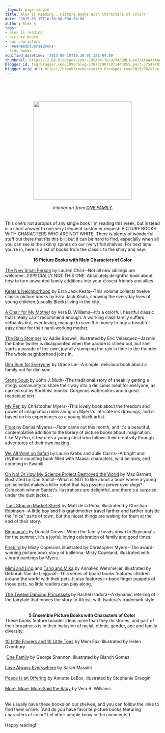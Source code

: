 ```yaml
---
_layout: page-single
title: Alex Is Reading...Picture Books With Characters of Color!
date: '2015-06-15T10:30:00.000-04:00'
author: Alex S
tags:
- alex is reading
- picture books
- poc characters
- "#WeNeedDiverseBooks"
- kids books
modified_datetime: '2015-06-15T10:30:01.121-04:00'
thumbnail: https://2.bp.blogspot.com/-10SXb4-7eJU/VX3OdLfLmeI/AAAAAAAAAIk/wGNzwlt3fN0/s72-c/one%2Bfamily.jpg
blogger_id: tag:blogger.com,1999:blog-5767374071871443859.post-3754970392942886085
blogger_orig_url: https://brooklinebooksmith.blogspot.com/2015/06/alex-is-readingpicture-books-with.html
---
```


<div style="text-align: left;"><div style="text-align: center;"><br /></div><div style="text-align: center;"><br /></div><div style="text-align: center;"><br /></div><div style="text-align: center;"><br /></div><div class="separator" style="clear: both; text-align: center;"><a href="https://2.bp.blogspot.com/-10SXb4-7eJU/VX3OdLfLmeI/AAAAAAAAAIk/wGNzwlt3fN0/s1600/one%2Bfamily.jpg" imageanchor="1" style="margin-left: 1em; margin-right: 1em;"><img border="0" height="320" src="https://2.bp.blogspot.com/-10SXb4-7eJU/VX3OdLfLmeI/AAAAAAAAAIk/wGNzwlt3fN0/s320/one%2Bfamily.jpg" width="320" /></a></div><div style="text-align: center;"><br /></div><div style="text-align: center;">&nbsp;<i>Interior art from <a href="https://us.macmillan.com/onefamily/georgeshannon">ONE FAMILY</a></i>.</div><div style="text-align: center;"><br /></div><div style="text-align: center;"><br /></div>This one's not apropos of any single book I'm reading this week, but instead is a short answer to one very frequent customer request: PICTURE BOOKS WITH CHARACTERS WHO ARE NOT WHITE. There is plenty of wonderful stuff out there that fits this bill, but it can be hard to find, especially when all you can see is the skinny spines on our (very) full shelves. For next time you're in, here is a list of books from the classic to the shiny and new.<br /><br /></div><div style="text-align: center;"><b>16 Picture Books with Main Characters of Color</b></div><div style="text-align: center;"><b>&nbsp;</b> </div><a href="https://www.brooklinebooksmith-shop.com/book/9780763678104">The New Small Person</a> by Lauren Child--Not all new siblings are welcome...ESPECIALLY NOT THIS ONE. Absolutely delightful book about how to turn unwanted family additions into your closest friends and allies. <br /><br /><a href="https://www.brooklinebooksmith-shop.com/book/9780670035861">Keats's Neighborhood</a> by Ezra Jack Keats--This volume collects twelve classic picture books by Ezra Jack Keats, showing the everyday lives of young children (usually Black) living in the city.<br /><br /><a href="https://www.brooklinebooksmith-shop.com/book/9780688040741">A Chair for My Mother</a> by Vera B. Williams--It's a colorful, heartful classic that I really can't recommend enough. A working class family suffers setbacks but, ever loving, manage to save the money to buy a beautiful easy chair for their hard-working mother.<br /><br /><a href="https://www.brooklinebooksmith-shop.com/book/9780761453932">The Rain Stomper</a> by Addie Boswell, illustrated by Eric Velasquez--Jazmin the baton twirler is disappointed when the parade is rained out, but she starts a parade of her own, joyfully stomping the rain in time to the thunder. The whole neighborhood joins in. <br /><br /><a href="https://www.brooklinebooksmith-shop.com/book/9780440417705">Dim Sum for Everyone</a> by Grace Lin--A simple, delicious book about a family out for dim sum.<br /><br /><a href="https://www.brooklinebooksmith-shop.com/book/9780439339094">Stone Soup</a> by John J. Muth--The traditional story of sneakily getting a stingy community to share their way into a delicious meal for everyone, as carried out by Buddhist monks. Gorgeous watercolors and a great readaloud text.<br /><br /><a href="https://www.brooklinebooksmith-shop.com/book/9781423103714">My Pen</a> by Christopher Myers--This lovely book about the freedom and power of imagination rides along on Myers's intricate ink drawings, and is based on his experiences as a young black artist.<br /><br /><a href="https://www.brooklinebooksmith-shop.com/book/9781481415248">Float </a>by Daniel Miyares--<i>Float</i> came out this month, and it's a beautiful, contemplative addition to the library of picture books about imagination. Like <i>My Pen</i>, it features a young child who follows their creativity through adventures of their own making.&nbsp; <br /><br /><a href="https://www.brooklinebooksmith-shop.com/book/9781841481197">We All Went on Safari</a> by Laurie Krebs and Julie Cairns--A bright and rhythmic counting book filled with Maasai characters, wild animals, and counting in Swahili. <br /><br /><a href="https://www.brooklinebooksmith-shop.com/book/9781423123125">Oh No! Or How My Science Project Destroyed the World</a> by Mac Barnett, illustrated by Dan Santat--What is NOT to like about a book where a young girl scientist makes a killer robot that has psychic power over dogs? Caldecott winner Santat's illustrations are delightful, and there's a surprise under the dust jacket...<br /><br />&nbsp;<a href="https://www.brooklinebooksmith-shop.com/book/9780399257742">Last Stop on Market Street</a> by Matt de la Peña, illustrated by Christian Robinson--A little boy and his grandmother travel farther and farther outside the "nice" parts of town, but the nicest things are waiting for them at the end of their story.<br /><br /><a href="https://www.brooklinebooksmith-shop.com/book/9780688158422">Bigmama's</a> by Donald Crews--When the family heads down to Bigmama's for the summer, it's a joyful, loving celebration of family and good times.<br /><br /><a href="https://www.brooklinebooksmith-shop.com/book/9780399166150">Firebird</a> by Misty Copeland, illustrated by Christopher Myers--The award-winning picture book story of ballerina&nbsp; Misty Copeland, illustrated with vibrant pantings by Myers.<br /><br /><a href="https://www.brooklinebooksmith-shop.com/book/9780764167652">Mimi and Ling</a> and <a href="https://www.brooklinebooksmith-shop.com/book/9780764167645">Tariq and Mika</a> by Annalien Wehrmeijer, illustrated by Deborah Van de Liejgraaf--This series of board books features children around the world with their pets. It also features in-book finger puppets of those pets, so little readers can play along.<br /><br /><a href="https://www.brooklinebooksmith-shop.com/book/9780142414507">The Twelve Dancing Princesses</a> by Rachel Isadora--A dynamic retelling of the fairytale that moves the story to Africa, with Isadora's trademark style. <br /><br /><br /><div style="text-align: center;"><b>5 Ensemble Picture Books with Characters of Color&nbsp;</b><br /><div style="text-align: left;">These books feature broader ideas more than they do stories, and part of their broadness is in their inclusion of racial, ethnic, gender, age and family diversity.<b> </b></div></div><br /><a href="https://www.brooklinebooksmith-shop.com/book/9780547366203">10 Little Fingers and 10 Little Toes</a> by Mem Fox, illustrated by Helen Oxenbury<br /><br />&nbsp;<a href="https://www.brooklinebooksmith-shop.com/book/9780374300036">One Family</a> by George Shannon, illustrated by Blanch Gomez<br /><br /><a href="https://www.brooklinebooksmith-shop.com/book/9780385375528">Love Always Everywhere</a> by Sarah Massini<br /><br /><a href="https://www.brooklinebooksmith-shop.com/book/9780803740914">Peace Is an Offering</a> by Annette LeBox, illustrated by Stephanie Graegin<br /><br /><a href="https://www.brooklinebooksmith-shop.com/book/9780688156343">More, More, More Said the Baby</a> by Vera B. Williams<br /><br /><br />We usually have these books on our shelves, and you can follow the links to find them online. (And do you have favorite picture books featuring characters of color? Let other people know in the comments!)<br /><br />Happy reading!<br /><br />